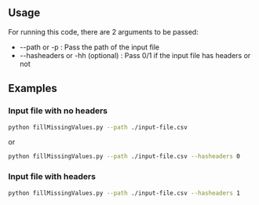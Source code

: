 ## Usage

For running this code, there are 2 arguments to be passed:
* --path or -p : Pass the path of the input file
* --hasheaders or -hh (optional) : Pass 0/1 if the input file has headers or not

## Examples

### Input file with no headers
```bash
python fillMissingValues.py --path ./input-file.csv
```
or
```bash
python fillMissingValues.py --path ./input-file.csv --hasheaders 0
```

### Input file with headers
```bash
python fillMissingValues.py --path ./input-file.csv --hasheaders 1
```
